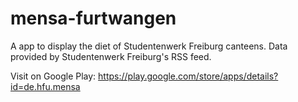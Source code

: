 mensa-furtwangen
================

A app to display the diet of Studentenwerk Freiburg canteens.
Data provided by Studentenwerk Freiburg's RSS feed.

Visit on Google Play:
https://play.google.com/store/apps/details?id=de.hfu.mensa
